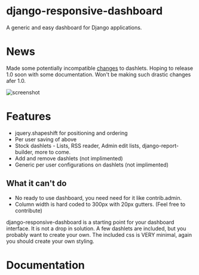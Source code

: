 django-responsive-dashboard
===========================

A generic and easy dashboard for Django applications.

# News

Made some potentially incompatible [changes](https://github.com/burke-software/django-responsive-dashboard/commit/741481cbc25a41588c34d369393f8d0ee1f16663) to dashlets. 
Hoping to release 1.0 soon with some documentation. Won't be making such drastic changes afer 1.0.

![screenshot](/images/screen.png)

# Features
- jquery.shapeshift for positioning and ordering
- Per user saving of above
- Stock dashlets - Lists, RSS reader, Admin edit lists, django-report-builder, more to come.
- Add and remove dashlets (not implimented)
- Generic per user configurations on dashlets (not implimented)

## What it can't do
- No ready to use dashboard, you need need for it like contrib.admin.
- Column width is hard coded to 300px with 20px gutters. (Feel free to contribute)

django-responsive-dashboard is a starting point for your dashboard interface. It is not a drop in solution. 
A few dashlets are included, but you probably want to create your own. The included css is VERY minimal,
again you should create your own styling.

# Documentation



